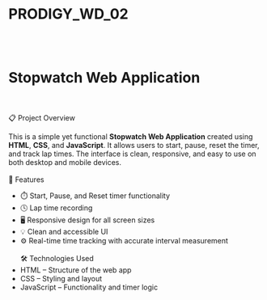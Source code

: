 # PRODIGY_WD_02 
<br><br>
# Stopwatch Web Application
<br><br>
📋 Project Overview

This is a simple yet functional **Stopwatch Web Application** created using **HTML**, **CSS**, and **JavaScript**. It allows users to start, pause, reset the timer, and track lap times. The interface is clean, responsive, and easy to use on both desktop and mobile devices.
<br><br>
🚀 Features
- ⏱️ Start, Pause, and Reset timer functionality
- 🕓 Lap time recording
- 🖥️ Responsive design for all screen sizes
- 💡 Clean and accessible UI
- ⚙️ Real-time time tracking with accurate interval measurement
  <br><br>
🛠️ Technologies Used
- HTML – Structure of the web app  
- CSS – Styling and layout  
- JavaScript – Functionality and timer logic
